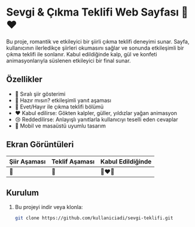 # Sevgi & Çıkma Teklifi Web Sayfası 🌹❤️

Bu proje, romantik ve etkileyici bir şiirli çıkma teklifi deneyimi sunar. Sayfa, kullanıcının ilerledikçe şiirleri okumasını sağlar ve sonunda etkileşimli bir çıkma teklifi ile sonlanır. Kabul edildiğinde kalp, gül ve konfeti animasyonlarıyla süslenen etkileyici bir final sunar.

## Özellikler

- 📜 Sıralı şiir gösterimi
- 🥰 Hazır mısın? etkileşimli yanıt aşaması
- 💌 Evet/Hayır ile çıkma teklifi bölümü
- ❤️ Kabul edilirse: Gökten kalpler, güller, yıldızlar yağan animasyon
- 😢 Reddedilirse: Anlayışlı yanıtlarla kullanıcıyı teselli eden cevaplar
- 🌸 Mobil ve masaüstü uyumlu tasarım

## Ekran Görüntüleri

| Şiir Aşaması | Teklif Aşaması | Kabul Edildiğinde |
|-------------|----------------|--------------------|
| 📖          | 💍             | 🎉❤️🌹             |

## Kurulum

1. Bu projeyi indir veya klonla:
   ```bash
   git clone https://github.com/kullaniciadi/sevgi-teklifi.git
